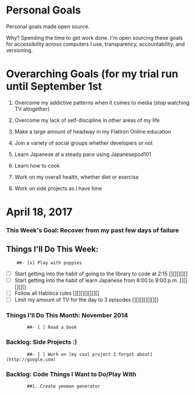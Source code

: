 Personal Goals
==============

Personal goals made open source.

Why? Spending the time to get work done. I'm open sourcing these goals for accessibility across computers I use, transparency, accountability, and versioning.

# Overarching Goals (for my trial run until September 1st
1. Overcome my addictive patterns when it comes to media (stop watching TV altogether)
2. Overcome my lack of self-discipline in other areas of my life
3. Make a large amount of headway in my Flatiron Online education
 

4. Join a variety of social groups whether developers or not
5. Learn Japanese at a steady pace using Japanesepod101
 

6. Learn how to cook
7. Work on my overall health, whether diet or exercise
8. Work on side projects as I have time




# April 18, 2017

### This Week's Goal: Recover from my past few days of failure

## Things I'll Do This Week:
        ##- [x] Play with puppies
- [ ]  Start getting into the habit of going to the library to code at 2:15     [][][][][]
- [ ]  Start getting into the habit of learn Japanese from 8:00 to 9:00 p.m.    [][][][][]
- [ ]  Follow all Habitica rules                                                [][][][][][][]
- [ ]  Limit my amount of TV for the day to 3 episodes                          [][][][][][][]

### Things I'll Do This Month: November 2014
            ##- [ ] Read a book


### Backlog: Side Projects :)
            ##- [ ] Work on [my cool project I forgot about](http://google.com)

### Backlog: Code Things I Want to Do/Play With
            ##1. Create yeoman generator

